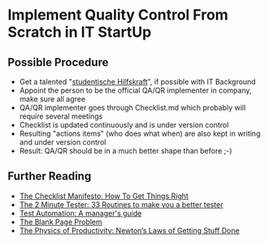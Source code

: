 # Implement Quality Control From Scratch in IT StartUp

## Possible Procedure
- Get a talented "[studentische Hilfskraft](https://www.google.com/search?q=translate+studentische+Hilfskraft&oq=translate)", if possible with IT Background
- Appoint the person to be the official QA/QR implementer in company, make sure all agree
- QA/QR implementer goes through Checklist.md which probably will require several meetings
- Checklist is updated continuously and is under version control
- Resulting "actions items" (who does what when) are also kept in writing and under version control
- Result: QA/QR should be in a much better shape than before ;-)


## Further Reading
- [The Checklist Manifesto: How To Get Things Right ](https://www.amazon.de/-/en/Atul-Gawande-ebook/dp/B0037Z8SLI/ref=tmm_kin_swatch_0?_encoding=UTF8)
- [The 2 Minute Tester: 33 Routines to make you a better tester](https://www.amazon.de/-/en/gp/product/B08SQZH82L/ref=ppx_yo_dt_b_d_asin_title_351_o04?ie=UTF8&psc=1)
- [Test Automation: A manager's guide ](https://www.amazon.de/-/en/gp/product/B09FZL9HXT/ref=ppx_yo_dt_b_d_asin_title_351_o05?ie=UTF8&psc=1)
- [The Blank Page Problem](https://thoughtbot.com/blog/the-blank-page-problem)
- [The Physics of Productivity: Newton’s Laws of Getting Stuff Done](https://jamesclear.com/physics-productivity)
